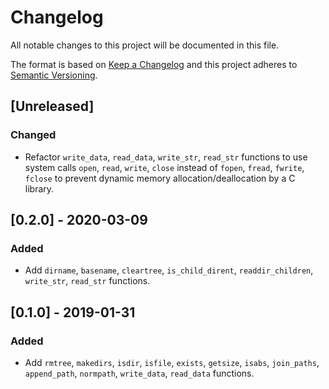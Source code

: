 # Changelog
All notable changes to this project will be documented in this file.

The format is based on [Keep a Changelog](https://keepachangelog.com/en/1.0.0/)
and this project adheres to [Semantic Versioning](https://semver.org/spec/v2.0.0.html).

## [Unreleased]
### Changed

- Refactor `write_data`, `read_data`, `write_str`, `read_str` functions to use system calls `open`,
  `read`, `write`, `close` instead of `fopen`, `fread`, `fwrite`, `fclose` to prevent dynamic memory
  allocation/deallocation by a C library.
  
## [0.2.0] - 2020-03-09
### Added

- Add `dirname`, `basename`, `cleartree`, `is_child_dirent`, `readdir_children`, `write_str`, `read_str` functions.

## [0.1.0] - 2019-01-31
### Added

- Add `rmtree`, `makedirs`, `isdir`, `isfile`, `exists`, `getsize`, `isabs`, `join_paths`,
  `append_path`, `normpath`, `write_data`, `read_data` functions.
